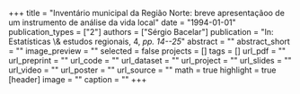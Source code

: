 +++
title = "Inventário municipal da Região Norte: breve apresentaçãoo de um instrumento de análise da vida local"
date = "1994-01-01"
publication_types = ["2"]
authors = ["Sérgio Bacelar"]
publication = "In: Estatísticas \\& estudos regionais, 4, _pp. 14--25_"
abstract = ""
abstract_short = ""
image_preview = ""
selected = false
projects = []
tags = []
url_pdf = ""
url_preprint = ""
url_code = ""
url_dataset = ""
url_project = ""
url_slides = ""
url_video = ""
url_poster = ""
url_source = ""
math = true
highlight = true
[header]
image = ""
caption = ""
+++
